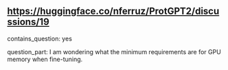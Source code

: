 ## https://huggingface.co/nferruz/ProtGPT2/discussions/19

contains_question: yes

question_part: I am wondering what the minimum requirements are for GPU memory when fine-tuning.
